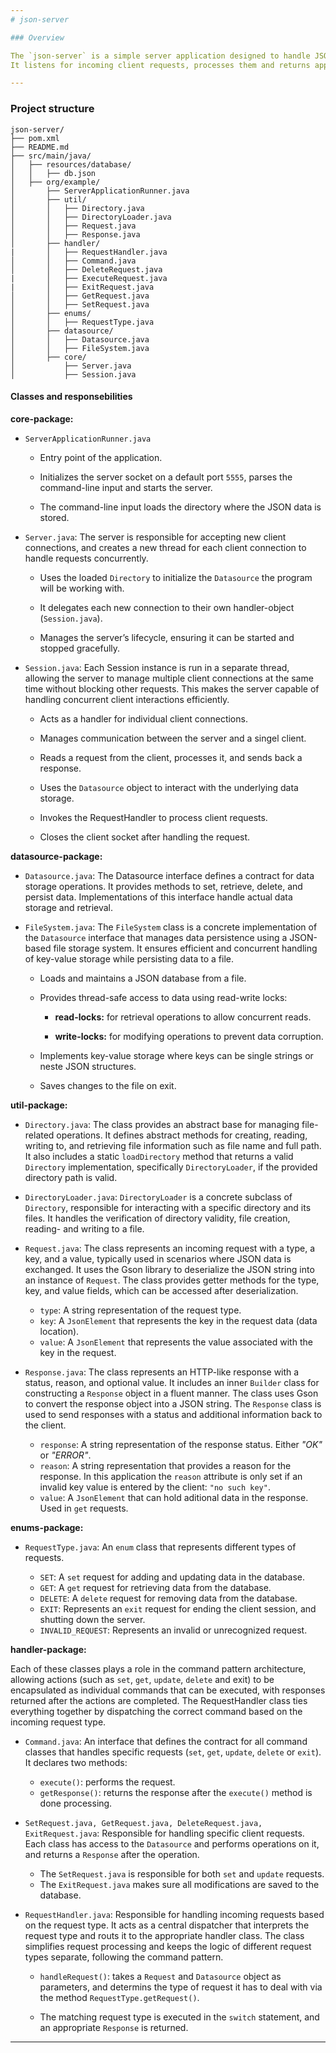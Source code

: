 ```yaml
--- 
# json-server 

### Overview 

The `json-server` is a simple server application designed to handle JSON-based requests over a network. The server is designed to handle multiple clients simultaneously. Each client request is processed in a separate thread, ensuring that multiple users can interact with the server without blocking each other.
It listens for incoming client requests, processes them and returns appropriate JSON responses. The server supports basic CRUD operations. 

--- 
```

### Project structure 

```plaintext
json-server/
├── pom.xml
├── README.md
├── src/main/java/
│   ├── resources/database/
│   │   ├── db.json
│   ├── org/example/
│       ├── ServerApplicationRunner.java
│       ├── util/
│       │   ├── Directory.java
│       │   ├── DirectoryLoader.java
│       │   ├── Request.java
│       │   ├── Response.java
│       ├── handler/
|       │   ├── RequestHandler.java
│       │   ├── Command.java
│       │   ├── DeleteRequest.java
|       │   ├── ExecuteRequest.java
|       │   ├── ExitRequest.java
│       │   ├── GetRequest.java
│       │   ├── SetRequest.java
│       ├── enums/
│       │   ├── RequestType.java
│       ├── datasource/
│       │   ├── Datasource.java
│       │   ├── FileSystem.java
│       ├── core/
│           ├── Server.java
│           ├── Session.java
```

#### **Classes and responsebilities**

**core-package:**

- `ServerApplicationRunner.java`

   - Entry point of the application.

   - Initializes the server socket on a default port `5555`, parses the command-line input and starts the server. 

   - The command-line input loads the directory where the JSON data is stored.

- `Server.java`:
The server is responsible for accepting new client connections, and creates a new thread for each client connection to handle requests concurrently. 

   - Uses the loaded `Directory` to initialize the `Datasource` the program will be working with.

   - It delegates each new connection to their own handler-object (`Session.java`). 

   - Manages the server’s lifecycle, ensuring it can be started and stopped gracefully.

- `Session.java`: Each Session instance is run in a separate thread, allowing the server to manage multiple client connections at the same time without blocking other requests. This makes the server capable of handling concurrent client interactions efficiently.

   - Acts as a handler for individual client connections.

   - Manages communication between the server and a singel client. 

   - Reads a request from the client, processes it, and sends back a response.

   - Uses the `Datasource` object to interact with the underlying data storage.

   - Invokes the RequestHandler to process client requests.

   - Closes the client socket after handling the request.

**datasource-package:**

- `Datasource.java`: The Datasource interface defines a contract for data storage operations. It provides methods to set, retrieve, delete, and persist data. Implementations of this interface handle actual data storage and retrieval.

- `FileSystem.java`: The `FileSystem` class is a concrete implementation of the `Datasource` interface that manages data persistence using a JSON-based file storage system. It ensures efficient and concurrent handling of key-value storage while persisting data to a file.

   - Loads and maintains a JSON database from a file.
   - Provides thread-safe access to data using read-write locks:

        - **read-locks:** for retrieval operations to allow concurrent reads.

        - **write-locks:** for modifying operations to prevent data corruption.


   - Implements key-value storage where keys can be single strings or neste JSON structures.
   - Saves changes to the file on exit.

**util-package:**

- `Directory.java`: The class provides an abstract base for managing file-related operations. It defines abstract methods for creating, reading, writing to, and retrieving file information such as file name and full path. It also includes a static `loadDirectory` method that returns a valid `Directory` implementation, specifically `DirectoryLoader`, if the provided directory path is valid.

- `DirectoryLoader.java`: `DirectoryLoader` is a concrete subclass of `Directory`, responsible for interacting with a specific directory and its files. It handles the verification of directory validity, file creation, reading- and writing to a file.

- `Request.java`: The class represents an incoming request with a type, a key, and a value, typically used in scenarios where JSON data is exchanged. It uses the Gson library to deserialize the JSON string into an instance of `Request`. The class provides getter methods for the type, key, and value fields, which can be accessed after deserialization.

   - `type`: A string representation of the request type.
   - `key`: A `JsonElement` that represents the key in the request data (data location).
   - `value`: A `JsonElement` that represents the value associated with the key in the request.

- `Response.java`: The class represents an HTTP-like response with a status, reason, and optional value. It includes an inner `Builder` class for constructing a `Response` object in a fluent manner. The class uses Gson to convert the response object into a JSON string. The `Response` class is used to send responses with a status and additional information back to the client.

   - `response`: A string representation of the response status. Either *"OK"* or *"ERROR"*. 
   - `reason`: A string representation that provides a reason for the response. In this application the `reason` attribute is only set if an invalid key value is entered by the client: `"no such key"`. 
   - `value`: A `JsonElement` that can hold aditional data in the response. Used in `get` requests. 

**enums-package:**

- `RequestType.java`: An `enum` class that represents different types of requests. 

   - `SET`: A `set` request for adding and updating data in the database. 
   - `GET`: A `get` request for retrieving data from the database. 
   - `DELETE`: A `delete` request for removing data from the database.
   - `EXIT`: Represents an `exit` request for ending the client session, and shutting down the server. 
   - `INVALID_REQUEST`: Represents an invalid or unrecognized request. 

**handler-package:**

Each of these classes plays a role in the command pattern architecture, allowing actions (such as `set`, `get`, `update`, `delete` and exit) to be encapsulated as individual commands that can be executed, with responses returned after the actions are completed. The RequestHandler class ties everything together by dispatching the correct command based on the incoming request type.

- `Command.java`: An interface that defines the contract for all command classes that handles specific requests (`set`, `get`, `update`, `delete` or `exit`). It declares two methods:
   
   - `execute()`: performs the request.
   - `getResponse()`: returns the response after the `execute()` method is done processing. 

- `SetRequest.java, GetRequest.java, DeleteRequest.java, ExitRequest.java`: Responsible for handling specific client requests. Each class has access to the `Datasource` and performs operations on it, and returns a `Response` after the operation. 

   - The `SetRequest.java` is responsible for both `set` and `update` requests.
   - The `ExitRequest.java` makes sure all modifications are saved to the database.

- `RequestHandler.java`: Responsible for handling incoming requests based on the request type. It acts as a central dispatcher that interprets the request type and routs it to the appropriate handler class. The class simplifies request processing and keeps the logic of different request types separate, following the command pattern.

   - `handleRequest()`: takes a `Request` and `Datasource` object as parameters, and determins the type of request it has to deal with via the method `RequestType.getRequest()`. 

   - The matching request type is executed in the `switch` statement, and an appropriate `Response` is returned. 

---